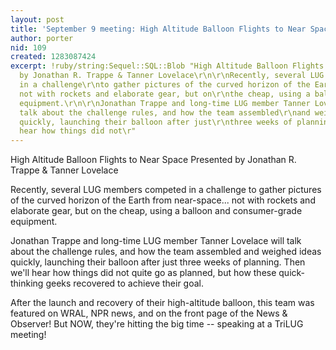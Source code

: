 ```yaml
---
layout: post
title: 'September 9 meeting: High Altitude Balloon Flights to Near Space'
author: porter
nid: 109
created: 1283087424
excerpt: !ruby/string:Sequel::SQL::Blob "High Altitude Balloon Flights to Near Space\r\nPresented
  by Jonathan R. Trappe & Tanner Lovelace\r\n\r\nRecently, several LUG members competed
  in a challenge\r\nto gather pictures of the curved horizon of the Earth from\r\nnear-space...
  not with rockets and elaborate gear, but on\r\nthe cheap, using a balloon and consumer-grade
  equipment.\r\n\r\nJonathan Trappe and long-time LUG member Tanner Lovelace\r\nwill
  talk about the challenge rules, and how the team assembled\r\nand weighed ideas
  quickly, launching their balloon after just\r\nthree weeks of planning.  Then we'll
  hear how things did not\r"
---
```

High Altitude Balloon Flights to Near Space
Presented by Jonathan R. Trappe & Tanner Lovelace

Recently, several LUG members competed in a challenge
to gather pictures of the curved horizon of the Earth from
near-space... not with rockets and elaborate gear, but on
the cheap, using a balloon and consumer-grade equipment.

Jonathan Trappe and long-time LUG member Tanner Lovelace
will talk about the challenge rules, and how the team assembled
and weighed ideas quickly, launching their balloon after just
three weeks of planning.  Then we'll hear how things did not
quite go as planned, but how these quick-thinking geeks
recovered to achieve their goal.

After the launch and recovery of their high-altitude balloon,
this team was featured on WRAL, NPR news, and on the
front page of the News & Observer!  But NOW, they're hitting
the big time -- speaking at a TriLUG meeting!
